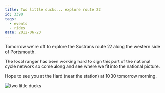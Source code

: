 ```yaml
---
title: Two little ducks... explore route 22
id: 3390
tags:
  - events
  - rides
date: 2012-06-23
---
```


Tomorrow we're off to explore the Sustrans route 22 along the western side of Portsmouth.

The local ranger has been working hard to sign this part of the national cycle network so come along and see where we fit into the national picture.

Hope to see you at the Hard (near the station) at 10.30 tomorrow morning.

![two little ducks](/assets/ducks1.jpg)
